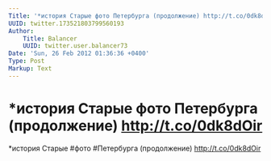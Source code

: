 ```yaml
---
Title: '*история Старые фото Петербурга (продолжение) http://t.co/0dk8dOir'
UUID: twitter.173521803799560193
Author:
    Title: Balancer
    UUID: twitter.user.balancer73
Date: 'Sun, 26 Feb 2012 01:36:36 +0400'
Type: Post
Markup: Text
---
```


# *история Старые фото Петербурга (продолжение) http://t.co/0dk8dOir

*история Старые #фото #Петербурга (продолжение)
http://t.co/0dk8dOir